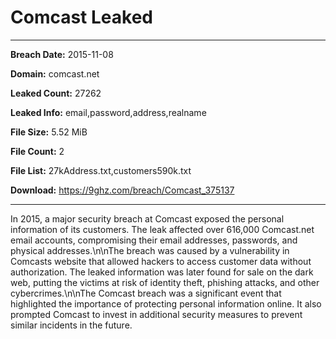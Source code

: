 # Comcast Leaked

------------
**Breach Date:** 2015-11-08

**Domain:** comcast.net

**Leaked Count:** 27262

**Leaked Info:** email,password,address,realname

**File Size:** 5.52 MiB

**File Count:** 2

**File List:** 27kAddress.txt,customers590k.txt

**Download:** https://9ghz.com/breach/Comcast_375137

------------
In 2015, a major security breach at Comcast exposed the personal information of its customers. The leak affected over 616,000 Comcast.net email accounts, compromising their email addresses, passwords, and physical addresses.\n\nThe breach was caused by a vulnerability in Comcasts website that allowed hackers to access customer data without authorization. The leaked information was later found for sale on the dark web, putting the victims at risk of identity theft, phishing attacks, and other cybercrimes.\n\nThe Comcast breach was a significant event that highlighted the importance of protecting personal information online. It also prompted Comcast to invest in additional security measures to prevent similar incidents in the future.

